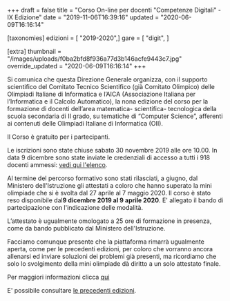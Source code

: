 +++
draft = false
title = "Corso On-line per docenti \"Competenze Digitali\" - IX Edizione"
date = "2019-11-06T16:39:16"
updated = "2020-06-09T16:16:14"

[taxonomies]
edizioni = [ "2019-2020",]
gare = [ "digit", ]

[extra]
thumbnail = "/images/uploads/f0ba2bfd8f936a77d3b146acfe9443c7.jpg"
override_updated = "2020-06-09T16:16:14"
+++

Si comunica che questa Direzione Generale organizza, con il supporto scientifico del Comitato Tecnico Scientifico (già Comitato Olimpico) delle Olimpiadi Italiane di Informatica e l’AICA (Associazione Italiana per l’Informatica e il Calcolo Automatico), la nona edizione del corso per la formazione di docenti dell’area matematica- scientifica- tecnologica della scuola secondaria di II grado, su tematiche di “Computer Science”, afferenti ai contenuti delle Olimpiadi Italiane di Informatica (OII).

Il Corso è gratuito per i partecipanti.

Le iscrizioni sono state chiuse sabato 30 novembre 2019 alle ore 10.00. In data 9 dicembre sono state inviate le credenziali di accesso a tutti i 918 docenti ammessi: [vedi qui l'elenco](/oldsite/176/docenti-ammessi-ix-edizione.pdf).

Al termine del percorso formativo sono stati rilasciati, a giugno, dal Ministero dell'Istruzione gli attestati a coloro che hanno superato la mini olimpiade che si è svolta dal 27 aprile al 7 maggio 2020. Il corso è stato reso disponibile dal**9 dicembre 2019 al 9 aprile 2020**. E' allegato il bando di partecipazione con l'indicazione delle modalità.

L’attestato è ugualmente omologato a 25 ore di formazione in presenza, come da bando pubblicato dal Ministero dell'Istruzione.

Facciamo comunque presente che la piattaforma rimarrà ugualmente aperta, come per le precedenti edizioni, per coloro che vorranno ancora allenarsi ed inviare soluzioni dei problemi già presenti, ma ricordiamo che solo lo svolgimento della mini olimpiade dà diritto a un solo attestato finale.

Per maggiori informazioni clicca [qui](https://www.miur.gov.it/web/guest/-/avviso-prot-n-22115-del-29-ottobre-2019)

E' possibile consultare [le precedenti edizioni](/gare/digit).
